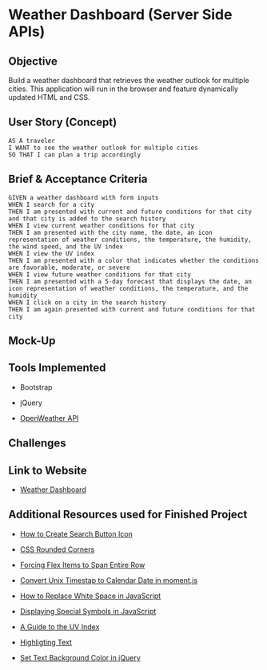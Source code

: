 # Weather Dashboard (Server Side APIs)

## Objective

Build a weather dashboard that retrieves the weather outlook for multiple cities. This application will run in the browser and feature dynamically updated HTML and CSS.

## User Story (Concept)

```
AS A traveler
I WANT to see the weather outlook for multiple cities
SO THAT I can plan a trip accordingly
```

## Brief & Acceptance Criteria

```
GIVEN a weather dashboard with form inputs
WHEN I search for a city
THEN I am presented with current and future conditions for that city and that city is added to the search history
WHEN I view current weather conditions for that city
THEN I am presented with the city name, the date, an icon representation of weather conditions, the temperature, the humidity, the wind speed, and the UV index
WHEN I view the UV index
THEN I am presented with a color that indicates whether the conditions are favorable, moderate, or severe
WHEN I view future weather conditions for that city
THEN I am presented with a 5-day forecast that displays the date, an icon representation of weather conditions, the temperature, and the humidity
WHEN I click on a city in the search history
THEN I am again presented with current and future conditions for that city
```

## Mock-Up

## Tools Implemented

* Bootstrap

* jQuery

* [OpenWeather API](https://openweathermap.org/api)

## Challenges

## Link to Website

* [Weather Dashboard](https://e-burton.github.io/Weather-Dashboard-Server-Side-APIs/)

## Additional Resources used for Finished Project

* [How to Create Search Button Icon](https://www.w3schools.com/howto/howto_css_search_button.asp)

* [CSS Rounded Corners](https://www.w3schools.com/css/css3_borders.asp)

* [Forcing Flex Items to Span Entire Row](https://stackoverflow.com/questions/48101046/force-flex-item-to-span-full-row-width#:~:text=2%20Answers&text=When%20you%20want%20a%20flex,now%20consumes%20all%20available%20space.)

* [Convert Unix Timestap to Calendar Date in moment.js](https://stackoverflow.com/questions/20943089/how-to-convert-unix-timestamp-to-calendar-date-moment-js/20943421)

* [How to Replace White Space in JavaScript](https://flaviocopes.com/how-to-replace-whitespace-javascript/)

* [Displaying Special Symbols in JavaScript](http://www.javascripter.net/faq/mathsymbols.htm)

* [A Guide to the UV Index](https://www.epa.gov/sites/production/files/documents/uviguide.pdf)

* [Highligting Text](https://www.computerhope.com/issues/ch001391.htm#both)

* [Set Text Background Color in jQuery](https://www.tutorialspoint.com/How-to-set-background-color-in-jQuery)


